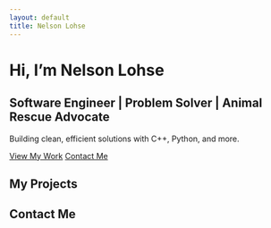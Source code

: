```yaml
---
layout: default
title: Nelson Lohse
---
```


<link rel="stylesheet" href="assets/style.css">

<div class="hero">
  <div class="hero-content">
    <h1>Hi, I’m Nelson Lohse</h1>
    <h2>Software Engineer | Problem Solver | Animal Rescue Advocate</h2>
    <p>Building clean, efficient solutions with C++, Python, and more.</p>
    <div class="hero-buttons">
      <a href="#projects" class="btn">View My Work</a>
      <a href="#contact" class="btn btn-secondary">Contact Me</a>
    </div>
  </div>
</div>

<section id="projects">
  <h2>My Projects</h2>
  <!-- Add project cards here -->
</section>

<section id="contact">
  <h2>Contact Me</h2>
  <!-- Add email or contact form here -->
</section>
